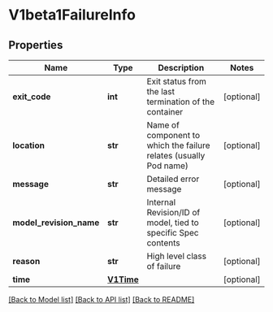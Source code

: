 # V1beta1FailureInfo

## Properties
Name | Type | Description | Notes
------------ | ------------- | ------------- | -------------
**exit_code** | **int** | Exit status from the last termination of the container | [optional] 
**location** | **str** | Name of component to which the failure relates (usually Pod name) | [optional] 
**message** | **str** | Detailed error message | [optional] 
**model_revision_name** | **str** | Internal Revision/ID of model, tied to specific Spec contents | [optional] 
**reason** | **str** | High level class of failure | [optional] 
**time** | [**V1Time**](V1Time.md) |  | [optional] 

[[Back to Model list]](../README.md#documentation-for-models) [[Back to API list]](../README.md#documentation-for-api-endpoints) [[Back to README]](../README.md)


